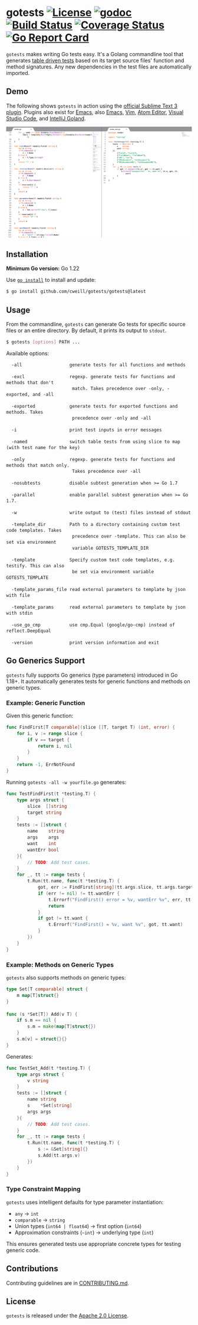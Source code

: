 # gotests [![License](https://img.shields.io/badge/license-Apache%202.0-blue.svg)](https://github.com/cweill/gotests/blob/master/LICENSE) [![godoc](https://img.shields.io/badge/go-documentation-blue.svg)](https://godoc.org/github.com/cweill/gotests) [![Build Status](https://github.com/cweill/gotests/workflows/Go/badge.svg)](https://github.com/cweill/gotests/actions) [![Coverage Status](https://coveralls.io/repos/github/cweill/gotests/badge.svg?branch=master)](https://coveralls.io/github/cweill/gotests?branch=master) [![Go Report Card](https://goreportcard.com/badge/github.com/cweill/gotests)](https://goreportcard.com/report/github.com/cweill/gotests)

`gotests` makes writing Go tests easy. It's a Golang commandline tool that generates [table driven tests](https://github.com/golang/go/wiki/TableDrivenTests) based on its target source files' function and method signatures. Any new dependencies in the test files are automatically imported.

## Demo

The following shows `gotests` in action using the [official Sublime Text 3 plugin](https://github.com/cweill/GoTests-Sublime). Plugins also exist for [Emacs](https://github.com/damienlevin/GoTests-Emacs), also [Emacs](https://github.com/s-kostyaev/go-gen-test), [Vim](https://github.com/buoto/gotests-vim), [Atom Editor](https://atom.io/packages/gotests), [Visual Studio Code](https://github.com/golang/vscode-go/blob/master/docs/settings.md#gogeneratetestsflags), and [IntelliJ Goland](https://www.jetbrains.com/help/go/run-debug-configuration-for-go-test.html).

![demo](https://github.com/cweill/GoTests-Sublime/blob/master/gotests.gif)

## Installation

__Minimum Go version:__ Go 1.22

Use [`go install`](https://pkg.go.dev/cmd/go#hdr-Compile_and_install_packages_and_dependencies) to install and update:
```sh
$ go install github.com/cweill/gotests/gotests@latest
```

## Usage

From the commandline, `gotests` can generate Go tests for specific source files or an entire directory. By default, it prints its output to `stdout`.

```sh
$ gotests [options] PATH ...
```

Available options:

```
  -all                  generate tests for all functions and methods

  -excl                 regexp. generate tests for functions and methods that don't
                         match. Takes precedence over -only, -exported, and -all

  -exported             generate tests for exported functions and methods. Takes
                         precedence over -only and -all

  -i                    print test inputs in error messages

  -named                switch table tests from using slice to map (with test name for the key)

  -only                 regexp. generate tests for functions and methods that match only.
                         Takes precedence over -all

  -nosubtests           disable subtest generation when >= Go 1.7

  -parallel             enable parallel subtest generation when >= Go 1.7.

  -w                    write output to (test) files instead of stdout

  -template_dir         Path to a directory containing custom test code templates. Takes
                         precedence over -template. This can also be set via environment
                         variable GOTESTS_TEMPLATE_DIR

  -template             Specify custom test code templates, e.g. testify. This can also
                         be set via environment variable GOTESTS_TEMPLATE

  -template_params_file read external parameters to template by json with file

  -template_params      read external parameters to template by json with stdin

  -use_go_cmp           use cmp.Equal (google/go-cmp) instead of reflect.DeepEqual

  -version              print version information and exit
```

## Go Generics Support

`gotests` fully supports Go generics (type parameters) introduced in Go 1.18+. It automatically generates tests for generic functions and methods on generic types.

### Example: Generic Function

Given this generic function:

```go
func FindFirst[T comparable](slice []T, target T) (int, error) {
    for i, v := range slice {
        if v == target {
            return i, nil
        }
    }
    return -1, ErrNotFound
}
```

Running `gotests -all -w yourfile.go` generates:

```go
func TestFindFirst(t *testing.T) {
    type args struct {
        slice  []string
        target string
    }
    tests := []struct {
        name    string
        args    args
        want    int
        wantErr bool
    }{
        // TODO: Add test cases.
    }
    for _, tt := range tests {
        t.Run(tt.name, func(t *testing.T) {
            got, err := FindFirst[string](tt.args.slice, tt.args.target)
            if (err != nil) != tt.wantErr {
                t.Errorf("FindFirst() error = %v, wantErr %v", err, tt.wantErr)
                return
            }
            if got != tt.want {
                t.Errorf("FindFirst() = %v, want %v", got, tt.want)
            }
        })
    }
}
```

### Example: Methods on Generic Types

`gotests` also supports methods on generic types:

```go
type Set[T comparable] struct {
    m map[T]struct{}
}

func (s *Set[T]) Add(v T) {
    if s.m == nil {
        s.m = make(map[T]struct{})
    }
    s.m[v] = struct{}{}
}
```

Generates:

```go
func TestSet_Add(t *testing.T) {
    type args struct {
        v string
    }
    tests := []struct {
        name string
        s    *Set[string]
        args args
    }{
        // TODO: Add test cases.
    }
    for _, tt := range tests {
        t.Run(tt.name, func(t *testing.T) {
            s := &Set[string]{}
            s.Add(tt.args.v)
        })
    }
}
```

### Type Constraint Mapping

`gotests` uses intelligent defaults for type parameter instantiation:

- `any` → `int`
- `comparable` → `string`
- Union types (`int64 | float64`) → first option (`int64`)
- Approximation constraints (`~int`) → underlying type (`int`)

This ensures generated tests use appropriate concrete types for testing generic code.

## Contributions

Contributing guidelines are in [CONTRIBUTING.md](CONTRIBUTING.md).

## License

`gotests` is released under the [Apache 2.0 License](http://www.apache.org/licenses/LICENSE-2.0).
